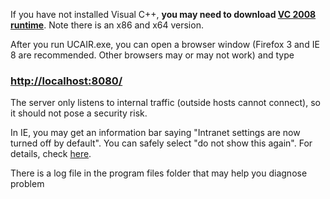If you have not installed Visual C++, **you may need to download [VC 2008 runtime](http://www.microsoft.com/downloads/details.aspx?FamilyID=9b2da534-3e03-4391-8a4d-074b9f2bc1bf&displaylang=en)**. Note there is an x86 and x64 version.

After you run UCAIR.exe, you can open a browser window (Firefox 3 and IE 8 are recommended. Other browsers may or may not work) and type <h3><a href='http://localhost:8080/'>http://localhost:8080/</a></h3>

The server only listens to internal traffic (outside hosts cannot connect), so it should not pose a security risk.

In IE, you may get an information bar saying "Intranet settings are now turned off by default". You can safely select "do not show this again". For details, check [here](http://www.vexentricity.com/?p=61).

There is a log file in the program files folder that may help you diagnose problem